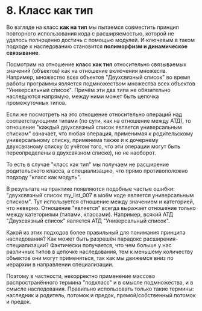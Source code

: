 # 8. Класс как тип

Во взгляде на класс **как на тип** мы пытаемся совместить принцип повторного использования кода с расширяемостью, которой не удалось полноценно достичь с помощью модулей. И ключевым в таком подходе к наследованию становится **полиморфизм и динамическое связывание**.

Посмотрим на отношение **класс как тип** относительно связываемых значений (объектов) как на отношение включения множеств. Например, множество всех объектов "Двухсвязный список" во время работы программы является подмножеством множества всех объектов "Универсальный список". Причём эти два типа не обязательно наследуются напрямую, между ними может быть цепочка промежуточных типов.

Если же посмотреть на это отношение относительно операций над соответствующими типами (по сути, как на отношение между АТД), то отношение "каждый двухсвязный список является универсальным списком" означает, что любая операция, применимая к родительскому универсальному списку, применима также и к дочернему двухсвязному списку (с учётом того, что эти операции могут быть переопределены в двухсвязном списке), но не наоборот.

То есть в случае "класс как тип" мы получаем не расширение родительского класса, а специализацию, что прямо противоположно подходу "класс как модуль".

В результате на практике появляются подобные частые ошибки: "двухсвязный список my_list_007 в моём коде является универсальным списком". Тут используется отношение между значением и категорией, что неверно. Отношение "является" всегда выражает отношение только между категориями (типами, классами). Например, всякий АТД "Двухсвязный список" является АТД "Универсальный список".

Какой из этих подходов более правильный для понимания принципа наследования? Как может быть разрешён парадокс расширения-специализации? Фактически получается, что чем больше у нас различных типов в цепочке наследования, тем к меньшему количеству объектов они могут применяться, так как мы движемся вниз по иерархии в направлении специализации.

Поэтому в частности, некорректно применение массово распространённого термина "подкласс" и в смысле подмножества, и в смысле наследования. Правильно использовать только такие термины: наследник и родитель, потомок и предок, прямой/собственный потомок и предок.
